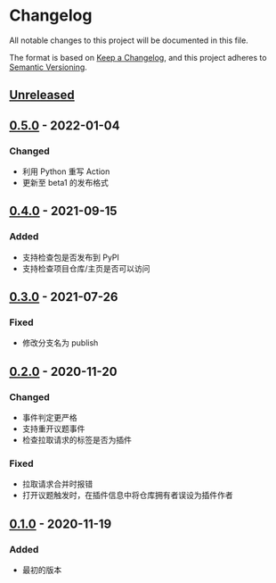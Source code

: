 # Changelog

All notable changes to this project will be documented in this file.

The format is based on [Keep a Changelog](https://keepachangelog.com/zh-CN/1.0.0/),
and this project adheres to [Semantic Versioning](https://semver.org/lang/zh-CN/spec/v2.0.0.html).

## [Unreleased]

## [0.5.0] - 2022-01-04

### Changed

- 利用 Python 重写 Action
- 更新至 beta1 的发布格式

## [0.4.0] - 2021-09-15

### Added

- 支持检查包是否发布到 PyPI
- 支持检查项目仓库/主页是否可以访问

## [0.3.0] - 2021-07-26

### Fixed

- 修改分支名为 publish

## [0.2.0] - 2020-11-20

### Changed

- 事件判定更严格
- 支持重开议题事件
- 检查拉取请求的标签是否为插件

### Fixed

- 拉取请求合并时报错
- 打开议题触发时，在插件信息中将仓库拥有者误设为插件作者

## [0.1.0] - 2020-11-19

### Added

- 最初的版本

[Unreleased]: https://github.com/nonebot/nonebot2-publish-bot/compare/v0.5.0...HEAD

[0.5.0]: https://github.com/nonebot/nonebot2-publish-bot/compare/v0.4.0...v0.5.0
[0.4.0]: https://github.com/nonebot/nonebot2-publish-bot/compare/v0.3.0...v0.4.0
[0.3.0]: https://github.com/nonebot/nonebot2-publish-bot/compare/v0.2.0...v0.3.0
[0.2.0]: https://github.com/nonebot/nonebot2-publish-bot/compare/v0.1.0...v0.2.0
[0.1.0]: https://github.com/nonebot/nonebot2-publish-bot/releases/tag/v0.1.0
